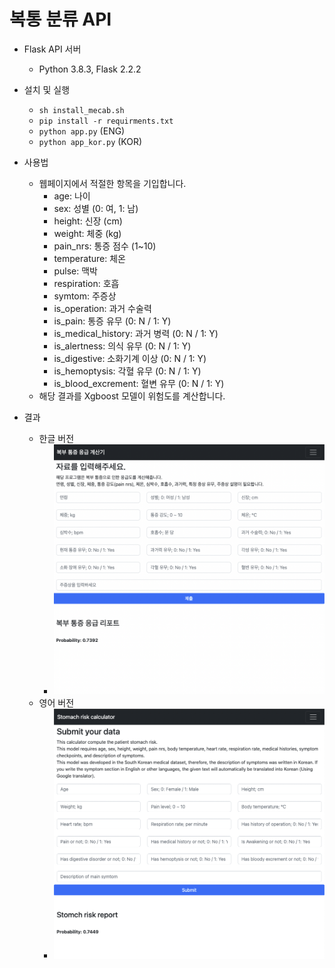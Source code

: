 # 복통 분류 API

- Flask API 서버
    - Python 3.8.3, Flask 2.2.2

- 설치 및 실행
    - `sh install_mecab.sh`
    - `pip install -r requirments.txt`
    - `python app.py` (ENG)
    - `python app_kor.py` (KOR)

- 사용법
    - 웹페이지에서 적절한 항목을 기입합니다.
        - age: 나이
        - sex: 성별 (0: 여, 1: 남)
        - height: 신장 (cm)
        - weight: 체중 (kg)
        - pain_nrs: 통증 점수 (1~10)
        - temperature: 체온
        - pulse: 맥박
        - respiration: 호흡
        - symtom: 주증상
        - is_operation: 과거 수술력
        - is_pain: 통증 유무 (0: N / 1: Y)
        - is_medical_history: 과거 병력 (0: N / 1: Y)
        - is_alertness: 의식 유무 (0: N / 1: Y)
        - is_digestive: 소화기계 이상 (0: N / 1: Y)
        - is_hemoptysis: 각혈 유무 (0: N / 1: Y)
        - is_blood_excrement: 혈변 유무 (0: N / 1: Y)
    - 해당 결과를 Xgboost 모델이 위험도를 계산합니다.

- 결과
    - 한글 버전
      - ![](./figures/ex_kor.png)
    - 영어 버전
      - ![](./figures/ex_eng.png)